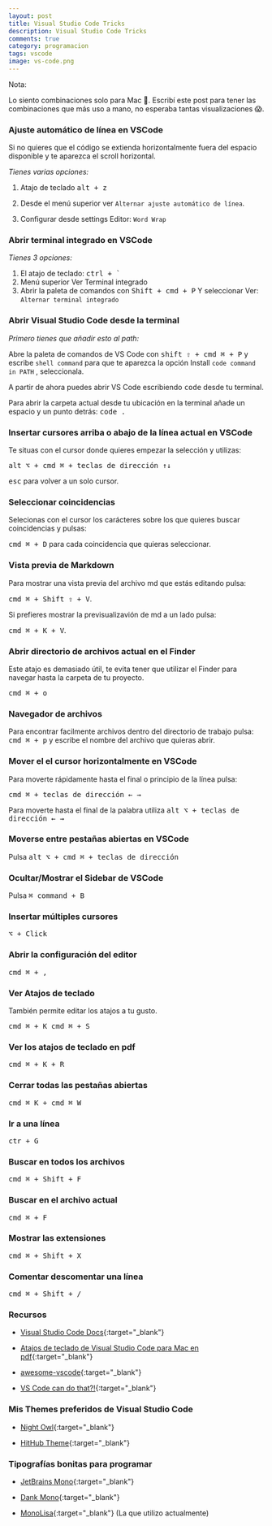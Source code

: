 ```yaml
---
layout: post
title: Visual Studio Code Tricks
description: Visual Studio Code Tricks
comments: true
category: programacion
tags: vscode
image: vs-code.png
---
```


<div class="alert alert-info" role="alert">
<p><i class="fas fa-sticky-note"></i> Nota:</p>
 <p>Lo siento combinaciones solo para Mac .  Escribí este post para tener las combinaciones que más uso a mano, no esperaba tantas visualizaciones 😱.</p>
</div>

### Ajuste automático de línea en VSCode

Si no quieres que el código se extienda horizontalmente fuera del espacio disponible y te aparezca el scroll horizontal.

*Tienes varias opciones:*

1. Atajo de teclado <kbd>alt + z</kbd>

2. Desde el menú superior ver `Alternar ajuste automático de línea`.

3. Configurar desde settings Editor: `Word Wrap`

### Abrir terminal integrado en VSCode

*Tienes 3 opciones:*

1. El atajo de teclado: <kbd>ctrl +  `</kbd>
2. Menú superior Ver Terminal integrado
3. Abrir la paleta de comandos con <kbd>Shift + cmd + P</kbd> Y seleccionar Ver: `Alternar terminal integrado`

### Abrir Visual Studio Code desde la terminal

*Primero tienes que añadir esto al path:*

Abre la paleta de comandos de VS Code con <kbd>shift ⇧ + cmd ⌘ + P</kbd> y escribe `shell command` para que te aparezca la opción Install `code command in PATH` , seleccionala.

A partir de ahora puedes abrir VS Code escribiendo <kbd>code</kbd> desde tu terminal.

Para abrir la carpeta actual desde tu ubicación en la terminal añade un espacio y un punto detrás: <kbd>code .</kbd>

### Insertar cursores arriba o abajo de la línea actual en VSCode

Te situas con el cursor donde quieres empezar la selección y utilizas:

<kbd>alt ⌥ + cmd ⌘ + teclas de dirección ↑↓</kbd>

<kbd>esc</kbd> para volver a un solo cursor.

### Seleccionar coincidencias
Selecionas con el cursor los carácteres sobre los que quieres buscar coincidencias y pulsas:

<kbd>cmd ⌘ + D</kbd> para cada coincidencia que quieras seleccionar.

### Vista previa de Markdown

Para mostrar una vista previa del archivo md que estás editando pulsa:

<kbd>cmd ⌘ + Shift ⇧ +  V</kbd>.

Si prefieres mostrar la previsualizavión de md a un lado pulsa: 

<kbd>cmd ⌘ + K +  V</kbd>.

### Abrir directorio de archivos actual en el Finder
Este atajo es demasiado útil, te evita tener que utilizar el Finder para navegar hasta la carpeta de tu proyecto.

<kbd>cmd ⌘ + o</kbd>

### Navegador de archivos
Para encontrar facilmente archivos dentro del directorio de trabajo pulsa: <kbd>cmd ⌘ + p</kbd> y escribe el nombre del archivo que quieras abrir.


### Mover el el cursor horizontalmente en VSCode

Para moverte rápidamente hasta el final o principio de la línea pulsa: 

<kbd>cmd ⌘ + teclas de dirección ← →</kbd>

Para moverte hasta el final de la palabra utiliza <kbd>alt ⌥ + teclas de dirección ← →</kbd>

### Moverse entre pestañas abiertas en VSCode

Pulsa <kbd>alt ⌥ + cmd ⌘ + teclas de dirección</kbd>

### Ocultar/Mostrar el Sidebar de VSCode

Pulsa <kbd>⌘ command + B</kbd>

### Insertar múltiples cursores

<kbd>⌥ + Click</kbd>

### Abrir la configuración del editor

<kbd>cmd ⌘ + ,</kbd>

### Ver Atajos de teclado

También permite editar los atajos a tu gusto.

<kbd>cmd ⌘ + K cmd ⌘ + S</kbd>

### Ver los atajos de teclado en pdf

<kbd>cmd ⌘ + K + R</kbd>

### Cerrar todas las pestañas abiertas

<kbd>cmd ⌘  K + cmd ⌘ W</kbd>

### Ir a una línea

<kbd>ctr + G</kbd>

### Buscar en todos los archivos

<kbd>cmd ⌘ + Shift + F</kbd>

### Buscar en el archivo actual

<kbd>cmd ⌘ + F</kbd>

### Mostrar las extensiones

<kbd>cmd ⌘ + Shift + X</kbd>

### Comentar descomentar una línea

<kbd>cmd ⌘ + Shift + /</kbd>

### Recursos

- [Visual Studio Code Docs](https://code.visualstudio.com/docs){:target="_blank"}

- [Atajos de teclado de Visual Studio Code para Mac en pdf](https://code.visualstudio.com/shortcuts/keyboard-shortcuts-macos.pdf){:target="_blank"}

- [awesome-vscode](https://github.com/viatsko/awesome-vscode){:target="_blank"}

- [VS Code can do that?!](https://vscodecandothat.com/){:target="_blank"}

### Mis Themes preferidos de Visual Studio Code

- [Night Owl](https://marketplace.visualstudio.com/items?itemName=sdras.night-owl){:target="_blank"}

- [HitHub Theme](https://marketplace.visualstudio.com/items?itemName=GitHub.github-vscode-theme){:target="_blank"}

### Tipografías bonitas para programar

- [JetBrains Mono](https://www.jetbrains.com/es-es/lp/mono/){:target="_blank"}

- [Dank Mono](https://philpl.gumroad.com/l/dank-mono){:target="_blank"}

- [MonoLisa](https://www.monolisa.dev/){:target="_blank"} (La que utilizo actualmente)
